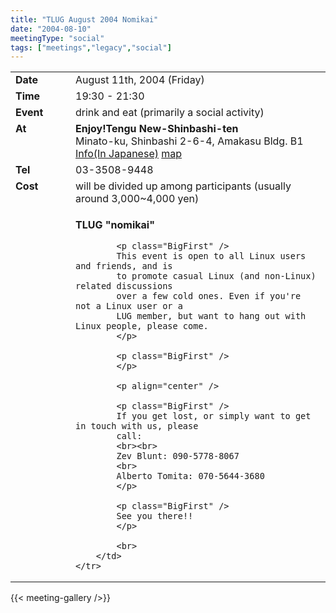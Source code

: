 ```yaml
---
title: "TLUG August 2004 Nomikai"
date: "2004-08-10"
meetingType: "social"
tags: ["meetings","legacy","social"]
---
```


<table border="0" width="70%" cellpadding="1" cellspacing="1" />
	<tr />
		<td width="80" valign="top" /><b>Date</b></td>
		<td>August 11th, 2004 (Friday)<br></td>
	</tr>
	<tr />
		<td width="80" valign="top" /><b>Time</b></td>
		<td>19:30 - 21:30<br></td>
	</tr>
	<tr />
		<td width="80" valign="top" /><b>Event</b></td>
		<td>drink and eat (primarily a social activity)<br></td>
	</tr>
	<tr />
		<td width="80" valign="top" /><b>At</b></td>
		<td>
			<b>Enjoy!Tengu New-Shinbashi-ten</b><br>
       		Minato-ku, Shinbashi 2-6-4, Amakasu Bldg. B1<br>
			<a href="http://r.gnavi.co.jp/a115110/">Info(In Japanese)</a>
			<a href="http://r.gnavi.co.jp/a115110/map1.htm">map</a>
	   </td>
	</tr>
	<tr />
		<td width="80" valign="top" /><b>Tel</b></td>
		<td>03-3508-9448</td>
	</tr>
	<tr />
		<td width="80" valign="top" /><b>Cost</b></td>
		<td>will be divided up among participants
				 (usually around 3,000~4,000 yen)</td>
	</tr>
	<tr />
		<td width="80" valign="top" />&nbsp;</td>
		<td>
			<p>
			<b>TLUG "nomikai"</b>
			</p>

			<p class="BigFirst" />
			This event is open to all Linux users and friends, and is
			to promote casual Linux (and non-Linux) related discussions
			over a few cold ones. Even if you're not a Linux user or a
			LUG member, but want to hang out with Linux people, please come.
			</p>

			<p class="BigFirst" />
			</p>
			
			<p align="center" />

			<p class="BigFirst" />
			If you get lost, or simply want to get in touch with us, please
			call:
			<br><br>
			Zev Blunt: 090-5778-8067
			<br>
			Alberto Tomita: 070-5644-3680
			</p>

			<p class="BigFirst" />
			See you there!!
			</p>

			<br>
		</td>
	</tr>


</table>

{{< meeting-gallery />}}
